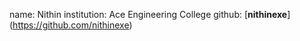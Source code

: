 name: Nithin
institution: Ace Engineering College
github: [**nithinexe**] (https://github.com/nithinexe)